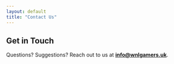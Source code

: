 ```yaml
---
layout: default
title: "Contact Us"
---
```


## Get in Touch

Questions? Suggestions? Reach out to us at [**info@wnlgamers.uk**](mailto:info@wnlgamers.uk).
